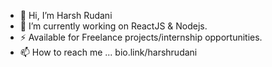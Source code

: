 - 👋 Hi, I’m Harsh Rudani 
- 🔭 I’m currently working on ReactJS & Nodejs.
- ⚡ Available for Freelance projects/internship opportunities.
- 📫 How to reach me ... bio.link/harshrudani

<!---
Rharsh750/Rharsh750 is a ✨ special ✨ repository because its `README.md` (this file) appears on your GitHub profile.
You can click the Preview link to take a look at your changes.
--->
